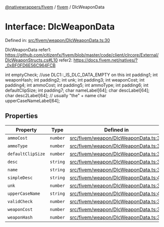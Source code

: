 [@nativewrappers/fivem](../../README.md) / [fivem](../README.md) / DlcWeaponData

# Interface: DlcWeaponData

Defined in: [src/fivem/weapon/DlcWeaponData.ts:30](https://github.com/nativewrappers/nativewrappers/blob/0bf5a50fdb39736240229f922b5089be4fd3a85c/src/fivem/weapon/DlcWeaponData.ts#L30)

DlcWeaponData
refer1: https://github.com/citizenfx/fivem/blob/master/code/client/clrcore/External/DlcWeaponStructs.cs#L10
refer2: https://docs.fivem.net/natives/?_0xBF0FD6E56C964FCB

int emptyCheck; //use DLC1::_IS_DLC_DATA_EMPTY on this
int padding1;
int weaponHash;
int padding2;
int unk;
int padding3;
int weaponCost;
int padding4;
int ammoCost;
int padding5;
int ammoType;
int padding6;
int defaultClipSize;
int padding7;
char nameLabel[64];
char descLabel[64];
char desc2Label[64]; // usually "the" + name
char upperCaseNameLabel[64];

## Properties

| Property | Type | Defined in |
| ------ | ------ | ------ |
| <a id="ammocost"></a> `ammoCost` | `number` | [src/fivem/weapon/DlcWeaponData.ts:35](https://github.com/nativewrappers/nativewrappers/blob/0bf5a50fdb39736240229f922b5089be4fd3a85c/src/fivem/weapon/DlcWeaponData.ts#L35) |
| <a id="ammotype"></a> `ammoType` | `number` | [src/fivem/weapon/DlcWeaponData.ts:36](https://github.com/nativewrappers/nativewrappers/blob/0bf5a50fdb39736240229f922b5089be4fd3a85c/src/fivem/weapon/DlcWeaponData.ts#L36) |
| <a id="defaultclipsize"></a> `defaultClipSize` | `number` | [src/fivem/weapon/DlcWeaponData.ts:37](https://github.com/nativewrappers/nativewrappers/blob/0bf5a50fdb39736240229f922b5089be4fd3a85c/src/fivem/weapon/DlcWeaponData.ts#L37) |
| <a id="desc"></a> `desc` | `string` | [src/fivem/weapon/DlcWeaponData.ts:39](https://github.com/nativewrappers/nativewrappers/blob/0bf5a50fdb39736240229f922b5089be4fd3a85c/src/fivem/weapon/DlcWeaponData.ts#L39) |
| <a id="name"></a> `name` | `string` | [src/fivem/weapon/DlcWeaponData.ts:38](https://github.com/nativewrappers/nativewrappers/blob/0bf5a50fdb39736240229f922b5089be4fd3a85c/src/fivem/weapon/DlcWeaponData.ts#L38) |
| <a id="simpledesc"></a> `simpleDesc` | `string` | [src/fivem/weapon/DlcWeaponData.ts:40](https://github.com/nativewrappers/nativewrappers/blob/0bf5a50fdb39736240229f922b5089be4fd3a85c/src/fivem/weapon/DlcWeaponData.ts#L40) |
| <a id="unk"></a> `unk` | `number` | [src/fivem/weapon/DlcWeaponData.ts:33](https://github.com/nativewrappers/nativewrappers/blob/0bf5a50fdb39736240229f922b5089be4fd3a85c/src/fivem/weapon/DlcWeaponData.ts#L33) |
| <a id="uppercasename"></a> `upperCaseName` | `string` | [src/fivem/weapon/DlcWeaponData.ts:41](https://github.com/nativewrappers/nativewrappers/blob/0bf5a50fdb39736240229f922b5089be4fd3a85c/src/fivem/weapon/DlcWeaponData.ts#L41) |
| <a id="validcheck"></a> `validCheck` | `number` | [src/fivem/weapon/DlcWeaponData.ts:31](https://github.com/nativewrappers/nativewrappers/blob/0bf5a50fdb39736240229f922b5089be4fd3a85c/src/fivem/weapon/DlcWeaponData.ts#L31) |
| <a id="weaponcost"></a> `weaponCost` | `number` | [src/fivem/weapon/DlcWeaponData.ts:34](https://github.com/nativewrappers/nativewrappers/blob/0bf5a50fdb39736240229f922b5089be4fd3a85c/src/fivem/weapon/DlcWeaponData.ts#L34) |
| <a id="weaponhash"></a> `weaponHash` | `number` | [src/fivem/weapon/DlcWeaponData.ts:32](https://github.com/nativewrappers/nativewrappers/blob/0bf5a50fdb39736240229f922b5089be4fd3a85c/src/fivem/weapon/DlcWeaponData.ts#L32) |
